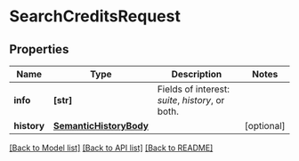 # SearchCreditsRequest


## Properties
Name | Type | Description | Notes
------------ | ------------- | ------------- | -------------
**info** | **[str]** | Fields of interest: *suite*, *history*, or both. | 
**history** | [**SemanticHistoryBody**](SemanticHistoryBody.md) |  | [optional] 

[[Back to Model list]](../README.md#documentation-for-models) [[Back to API list]](../README.md#documentation-for-api-endpoints) [[Back to README]](../README.md)


